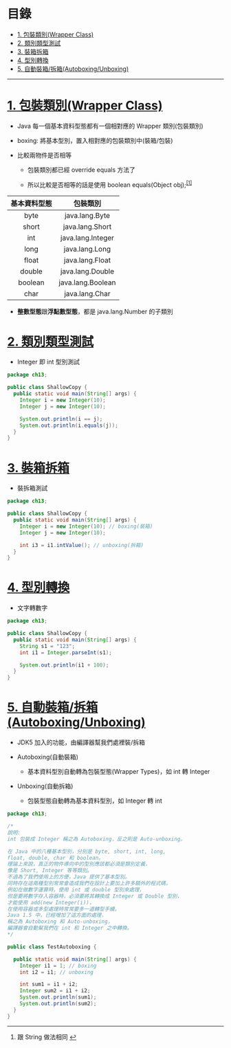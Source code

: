 <h1 id="top">目錄</h1>

- [1. 包裝類別(Wrapper Class)](#s1)
- [2. 類別類型測試](#s2)
- [3. 裝箱拆箱](#s3)
- [4. 型別轉換](#s4)
- [5. 自動裝箱/拆箱(Autoboxing/Unboxing)](#s5)

---

# <a id='s1' class='md-title' href='#top'>1. 包裝類別(Wrapper Class)</a>

- Java 每一個基本資料型態都有一個相對應的 Wrapper 類別(包裝類別)

- boxing: 將基本型別，置入相對應的包裝類別中(裝箱/包裝)

- 比較兩物件是否相等

  - 包裝類別都已經 override equals 方法了

  - 所以比較是否相等的話是使用 boolean equals(Object obj);<sup class="footnote-ref"><a href="#fn1" id="fnref1">[1]</a></sup>

<table>
<thead>
<tr>
<th style="text-align:center">基本資料型態</th>
<th style="text-align:center">包裝類別</th>
</tr>
</thead>
<tbody>
<tr>
<td style="text-align:center">byte</td>
<td style="text-align:center">java.lang.Byte</td>
</tr>
<tr>
<td style="text-align:center">short</td>
<td style="text-align:center">java.lang.Short</td>
</tr>
<tr>
<td style="text-align:center">int</td>
<td style="text-align:center">java.lang.Integer</td>
</tr>
<tr>
<td style="text-align:center">long</td>
<td style="text-align:center">java.lang.Long</td>
</tr>
<tr>
<td style="text-align:center">float</td>
<td style="text-align:center">java.lang.Float</td>
</tr>
<tr>
<td style="text-align:center">double</td>
<td style="text-align:center">java.lang.Double</td>
</tr>
<tr>
<td style="text-align:center">boolean</td>
<td style="text-align:center">java.lang.Boolean</td>
</tr>
<tr>
<td style="text-align:center">char</td>
<td style="text-align:center">java.lang.Char</td>
</tr>
</tbody>
</table>

- **整數型態**跟**浮點數型態**，都是 java.lang.Number 的子類別

# <a id='s2' class='md-title' href='#top'>2. 類別類型測試</a>

- Integer 即 int 型別測試

```java
package ch13;

public class ShallowCopy {
  public static void main(String[] args) {
    Integer i = new Integer(10);
    Integer j = new Integer(10);

    System.out.println(i == j);
    System.out.println(i.equals(j));
  }
}
```

# <a id='s3' class='md-title' href='#top'>3. 裝箱拆箱</a>

- 裝拆箱測試

```java
package ch13;

public class ShallowCopy {
  public static void main(String[] args) {
    Integer i = new Integer(10); // boxing(裝箱)
    Integer j = new Integer(10);

    int i3 = i1.intValue(); // unboxing(拆箱)
  }
}
```

# <a id='s4' class='md-title' href='#top'>4. 型別轉換</a>

- 文字轉數字

```java
package ch13;

public class ShallowCopy {
  public static void main(String[] args) {
    String s1 = "123";
    int i1 = Integer.parseInt(s1);

    System.out.println(i1 + 100);
  }
}
```

# <a id='s5' class='md-title' href='#top'>5. 自動裝箱/拆箱(Autoboxing/Unboxing)</a>

- JDK5 加入的功能，由編譯器幫我們處裡裝/拆箱

- Autoboxing(自動裝箱)

  - 基本資料型別自動轉為包裝型態(Wrapper Types)，如 int 轉 Integer

- Unboxing(自動拆箱)

  - 包裝型態自動轉為基本資料型別，如 Integer 轉 int

```java
package ch13;

/*
說明:
int 包裝成 Integer 稱之為 Autoboxing，反之則是 Auto-unboxing。

在 Java 中的八種基本型別，分別是 byte, short, int, long,
float, double, char 和 boolean。
理論上來說，真正的物件導向中的型別應該都必須是類別定義，
像是 Short, Integer 等等類別。
不過為了我們使用上的方便，Java 提供了基本型別。
同時存在這兩種型別常常會造成我們在設計上要加上許多額外的程式碼，
例如在做數字運算時，使用 int 或 double 型別來處理，
但是要將數字存入容器時，必須要將其轉換成 Integer 或 Double 型別，
才能使用 add(new Integer(i))，
在使用容器或多型處理時常常要多一道轉型手續。
Java 1.5 中，已經增加了這方面的處理，
稱之為 Autoboxing 和 Auto-unboxing，
編譯器會自動幫我們在 int 和 Integer 之中轉換。
*/

public class TestAutoboxing {

  public static void main(String[] args) {
    Integer i1 = 1; // boxing
    int i2 = i1; // unboxing

    int sum1 = i1 + i2;
    Integer sum2 = i1 + i2;
    System.out.println(sum1);
    System.out.println(sum2);
  }
}
```

---

<section class="footnotes">
<ol class="footnotes-list">
<li id="fn1" class="footnote-item"><p>跟 String 做法相同 <a href="#fnref1" class="footnote-backref">↩︎</a></p>
</li>
</ol>
</section>
